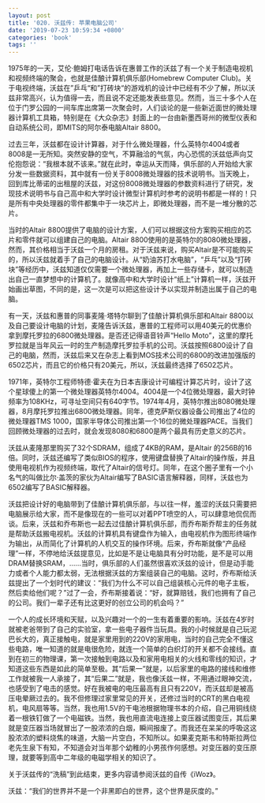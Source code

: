 ```yaml
---
layout: post
title: '020. 沃兹传: 苹果电脑公司'
date: '2019-07-23 10:59:34 +0800'
categories: 'book'
tags: ''
---
```


1975年的一天，艾伦·鲍姆打电话告诉在惠普工作的沃兹了有一个关于制造电视机和视频终端的聚会，也就是佳酿计算机俱乐部(Homebrew Computer Club)。关于电视终端，沃兹在”乒乓“和”打砖块“的游戏机的设计中已经有不少了解，所以沃兹非常高兴，认为值得一去，而且说不定还能发表些意见。然而，当三十多个人在位于门罗公园的一间车库出席第一次聚会时，人们谈论的是一些新近面世的微处理器计算机工具箱，特别是在《大众杂志》封面上的一台由新墨西哥州的微型仪表和自动系统公司，即MITS的阿尔泰电脑Altair 8800。



过去三年，沃兹都在设计计算器，对于什么微处理器，什么英特尔4004或者8008是一无所知。突然安静的空气，不算融洽的气氛，内心恐慌的沃兹低声向艾伦抱怨说：“我根本就不该来。”就在此时，幸运从天而降，俱乐部的人开始给大家分发一些数据资料，其中就有一份关于8008微处理器的技术说明书。当天晚上，回到库比蒂诺的出租屋的沃兹，对这份8008微处理器的参数资料进行了研究，发现技术说明书与自己高中和大学时设计微型计算机时参考的说明书都是一样的！只是所有中央处理器的零件都集中于一块芯片上，即微处理器，而不是一堆分散的芯片。



当时的Altair 8800提供了电脑的设计方案，人们可以根据这份方案购买相应的芯片和零件就可以组建自己的电脑。Altair 8800使用的是英特尔的8080微处理器，然而，其价格相当于沃兹一个月的房租。对于沃兹来说，购买Altair是不可能购买的，所以沃兹就着手了自己的电脑设计。从“奶油苏打水电脑”，“乒乓”以及“打砖块”等经历中，沃兹知道仅仅需要一个微处理器，再加上一些存储卡，就可以制造出自己一直梦想中的计算机了。就像高中和大学时设计“纸上”计算机一样，沃兹开始画出草图，不同的是，这一次是可以把这些设计予以实现并制造出属于自己的电脑。



有一天，沃兹和惠普的同事麦隆·塔特尔聊到了佳酿计算机俱乐部和Altair 8800以及自己要设计电脑的计划，麦隆告诉沃兹，惠普的工程师可以用40美元的优惠价拿到摩托罗拉的6800微处理器。是否还记得语音铃声“Hello Moto”，这里的摩托罗拉就是当年风云一时的生产制造摩托罗拉手机的公司。沃兹按照6800设计了自己的电脑，然而，沃兹后来又在杂志上看到MOS技术公司的6800的改进加强版的6502芯片，而且它的价格只有20美元，所以，沃兹最终选择了6502芯片。



1971年，英特尔工程师特德·霍夫在为日本吉康设计可编程计算芯片时，设计了这个星球傻上的第一个微处理器英特尔4004。4004是一个4位微处理器，最大时钟频率为108KHz，可寻址空间只有640字节。1974年4月，英特尔推出8080微处理器，8月摩托罗拉推出6800微处理器。同年，德克萨斯仪器设备公司推出了4位的微处理器TMS 1000，国家半导体公司推出第一个16位的微处理器PACE。当我们回顾微处理器的过去时，就会发现8080和6800是两个最具有历史意义的芯片。



沃兹从麦隆那里购买了32个SDRAM，组成了4KB的RAM，是Altair 的256B的16倍。同时，沃兹还编写了类似BIOS的程序，使用键盘替换了Altair的操作版，并且使用电视机作为视频终端，取代了Altair的信号灯。同年，在这个圈子里有一个小名气的叫做比尔·盖茨的家伙为Altair编写了BASIC语言解释器，同样，沃兹也为6502编写了BASIC解释器。



沃兹把设计好的电脑带到了佳酿计算机俱乐部，与以往一样，羞涩的沃兹只需要把电脑展示给大家，而不是像现在的一些可以对着PPT喷空的人，可以肆意地侃侃而谈。后来，沃兹和乔布斯也一起去过佳酿计算机俱乐部，而乔布斯乔帮主的任务就是帮助沃兹搬电视机。沃兹的计算机具有键盘作为输入，由电视机作为图形终端作为输出，从而简化了计算机的人机交互的操作环境。后来，乔布斯就像“产品经理”一样，不停地给沃兹提意见，比如是不是让电脑具有分时功能，是不是可以用DRAM替换SRAM，……当时，俱乐部的人们虽然很喜欢沃兹的设计，但是动手能力或者个人能力都太弱，无法根据沃兹的方案组装自己的电脑。这时，乔布斯给沃兹提出了一个划时代的建议：“我们为什么不可以自己组装核心元件的电子主板，然后卖给他们呢？”过了一会，乔布斯接着说：“好，就算赔钱，我们也拥有了自己的公司。我们一辈子还有比这更好的创立公司的机会吗？”



一个人的成长环境和天赋，以及兴趣对一个的一生有着重要的影响。沃兹在4岁时就被老爸带到了自己的实验室，拿一些电子器件当玩具。我的小时候就是自己玩泥巴长大的，真正接触电，就是家里用到的220V的家用电，当时的自己完全不懂这些电路，唯一知道的就是电很危险，就连一个简单的白织灯的开关都不会接线。直到在初三的物理课，第一次接触到电路以及和家用电相关的火线和零线的知识，才知道这些东西是如此的简单至极。其“后果一”就是，以后家里的电路的接线和维修工作就被我一人承接了，其“后果二”就是，我也像沃兹一样，不用通过眼神交流，也感受到了电击的感觉。好在我被电的电压最高有且只有220V，而沃兹却是被高压电晕厥过去的。我不但修理过家里常见的开关，还修过当时的CRT的黑白电视机，电风扇等等。当然，我也用1.5V的干电池根据物理书本的介绍，自己用铜线绕着一根铁钉做了一个电磁铁。当然，我也用直流电连接上变压器试图变压，其后果就是变压器当场就冒出了一股浓浓的白烟，瞬间报废了。而我还在呆呆的呼吸这这股浓浓的塑料烧焦的味道，大脑一片空白，不知所以。如果麦克斯韦和特斯拉两位老先生泉下有知，不知道会对当年那个幼稚的小男孩作何感想。对变压器的变压原理，就要等到高中二年级的电磁学相关的知识了。



关于沃兹传的“洗稿”到此结束，更多内容请参阅沃兹的自传《iWoz》。



沃兹：“我们的世界并不是一个非黑即白的世界，这个世界是灰度的。”
